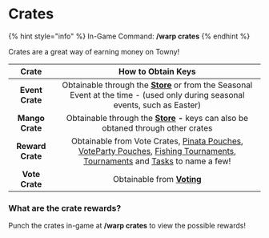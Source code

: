 # Crates

{% hint style="info" %}
In-Game Command: **/warp crates**
{% endhint %}

Crates are a great way of earning money on Towny!

|       Crate      |                                                                                                                  How to Obtain Keys                                                                                                                 |
| :--------------: | :-------------------------------------------------------------------------------------------------------------------------------------------------------------------------------------------------------------------------------------------------: |
|  **Event Crate** |                                           Obtainable through the [**Store**](https://store.craftyourtown.com/) or from the Seasonal Event at the time - (used only during seasonal events, such as Easter)                                          |
|  **Mango Crate** |                                                               Obtainable through the [**Store**](https://store.craftyourtown.com/) **-** keys can also be obtaned through other crates                                                              |
| **Reward Crate** | Obtainable from Vote Crates, [Pinata Pouches](pinata-party.md), [VoteParty Pouches](../../cyt-survival/content/voting-and-vote-parties.md), [Fishing Tournaments](fishing.md), [Tournaments](broken-reference) and [Tasks](tasks.md) to name a few! |
|  **Vote Crate**  |                                                                                             Obtainable from [**Voting**](https://craftyourtown.com/vote)                                                                                            |

### What are the crate rewards?

Punch the crates in-game at **/warp crates** to view the possible rewards!
